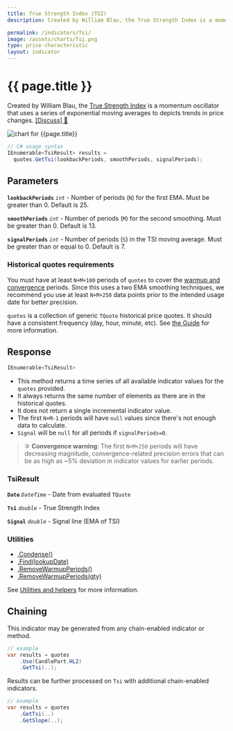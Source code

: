 ```yaml
---
title: True Strength Index (TSI)
description: Created by William Blau, the True Strength Index is a momentum oscillator that uses a series of exponential moving averages to depicts trends in price changes.

permalink: /indicators/Tsi/
image: /assets/charts/Tsi.png
type: price-characteristic
layout: indicator
---
```


# {{ page.title }}

Created by William Blau, the [True Strength Index](https://en.wikipedia.org/wiki/True_strength_index) is a momentum oscillator that uses a series of exponential moving averages to depicts trends in price changes.
[[Discuss] &#128172;](https://github.com/DaveSkender/Stock.Indicators/discussions/300 "Community discussion about this indicator")

![chart for {{page.title}}]({{page.image}})

```csharp
// C# usage syntax
IEnumerable<TsiResult> results =
  quotes.GetTsi(lookbackPeriods, smoothPeriods, signalPeriods);
```

## Parameters

**`lookbackPeriods`** _`int`_ - Number of periods (`N`) for the first EMA.  Must be greater than 0.  Default is 25.

**`smoothPeriods`** _`int`_ - Number of periods (`M`) for the second smoothing.  Must be greater than 0.  Default is 13.

**`signalPeriods`** _`int`_ - Number of periods (`S`) in the TSI moving average.  Must be greater than or equal to 0.  Default is 7.

### Historical quotes requirements

You must have at least `N+M+100` periods of `quotes` to cover the [warmup and convergence](https://github.com/DaveSkender/Stock.Indicators/discussions/688) periods.  Since this uses a two EMA smoothing techniques, we recommend you use at least `N+M+250` data points prior to the intended usage date for better precision.

`quotes` is a collection of generic `TQuote` historical price quotes.  It should have a consistent frequency (day, hour, minute, etc).  See [the Guide](pages/guide.md#historical-quotes) for more information.

## Response

```csharp
IEnumerable<TsiResult>
```

- This method returns a time series of all available indicator values for the `quotes` provided.
- It always returns the same number of elements as there are in the historical quotes.
- It does not return a single incremental indicator value.
- The first `N+M-1` periods will have `null` values since there's not enough data to calculate.
- `Signal` will be `null` for all periods if `signalPeriods=0`.

>&#9886; **Convergence warning**: The first `N+M+250` periods will have decreasing magnitude, convergence-related precision errors that can be as high as ~5% deviation in indicator values for earlier periods.

### TsiResult

**`Date`** _`DateTime`_ - Date from evaluated `TQuote`

**`Tsi`** _`double`_ - True Strength Index

**`Signal`** _`double`_ - Signal line (EMA of TSI)

### Utilities

- [.Condense()](pages/utilities.md#condense)
- [.Find(lookupDate)](pages/utilities.md#find-indicator-result-by-date)
- [.RemoveWarmupPeriods()](pages/utilities.md#remove-warmup-periods)
- [.RemoveWarmupPeriods(qty)](pages/utilities.md#remove-warmup-periods)

See [Utilities and helpers](pages/utilities.md#utilities-for-indicator-results) for more information.

## Chaining

This indicator may be generated from any chain-enabled indicator or method.

```csharp
// example
var results = quotes
    .Use(CandlePart.HL2)
    .GetTsi(..);
```

Results can be further processed on `Tsi` with additional chain-enabled indicators.

```csharp
// example
var results = quotes
    .GetTsi(..)
    .GetSlope(..);
```
